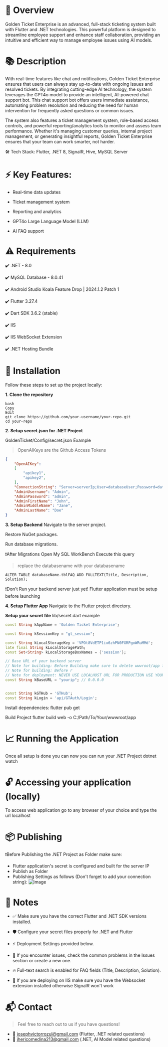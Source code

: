 📄 Overview
===========

Golden Ticket Enterprise is an advanced, full-stack ticketing system built with Flutter and .NET technologies. This powerful platform is designed to streamline employee support and enhance staff collaboration, providing an intuitive and efficient way to manage employee issues using AI models.

📚 Description
===========
With real-time features like chat and notifications, Golden Ticket Enterprise ensures that users can always stay up-to-date with ongoing issues and resolved tickets. By integrating cutting-edge AI technology, the system leverages the GPT4o model to provide an intelligent, AI-powered chat support bot. This chat support bot offers users immediate assistance, automating problem resolution and reducing the need for human intervention for frequently asked questions or common issues.

The system also features a ticket management system, role-based access controls, and powerful reporting/analytics tools to monitor and assess team performance. Whether it's managing customer queries, internal project management, or generating insightful reports, Golden Ticket Enterprise ensures that your team can work smarter, not harder.

🛠 Tech Stack: Flutter, .NET 8, SignalR, Hive, MySQL Server

⚡ Key Features:
===========
- Real-time data updates

- Ticket management system

- Reporting and analytics

- GPT4o Large Language Model (LLM) 

- AI FAQ support

⚠️ Requirements
===========
✔️ .NET - 8.0

✔️ MySQL Database - 8.0.41

✔️ Android Studio Koala Feature Drop | 2024.1.2 Patch 1

✔️ Flutter 3.27.4

✔️ Dart SDK 3.6.2 (stable)

✔️ IIS

✔️ IIS WebSocket Extension

✔️ .NET Hosting Bundle

🚀 Installation
===========
Follow these steps to set up the project locally:

**1. Clone the repository**
```
bash
Copy
Edit
git clone https://github.com/your-username/your-repo.git
cd your-repo
```
**2. Setup secret.json for .NET Project**

GoldenTicket/Config/secret.json Example
> OpenAIKeys are the Github Access Tokens
```json
{
    "OpenAIKey": 
    [
        "apikey1",
        "apikey2",
    ],
    "ConnectionString": "Server=serverIp;User=databaseUser;Password=databasePassword;Database=databaseName;",
    "AdminUsername": "Admin",
    "AdminPassword": "admin",
    "AdminFirstName": "John",
    "AdminMiddleName": "Jane",
    "AdminLastName": "Doe"
}
```

**3. Setup Backend**
Navigate to the server project.

Restore NuGet packages.

Run database migrations.

❗After Migrations Open My SQL WorkBench Execute this query
>  replace the databasename with your databasename

```ALTER TABLE databaseName.tblFAQ ADD FULLTEXT(Title, Description, Solution);```

❗Don't Run your backend server just yet! Flutter application must be setup before launching

**4. Setup Flutter App**
Navigate to the Flutter project directory.

**Setup your secret file**
lib/secret.dart example
```dart
const String kAppName = 'Golden Ticket Enterprise';

const String kSessionKey = "gt_session";

const String kLocalStorageKey = 'VPOt8VdETP1ix6zhPN0FGRPgoWRuMMd';
late final String kLocalStoragePath;
const Set<String> kLocalStorageBoxNames = {'session'};

// Base URL of your backend server
// Note for building: Before Building make sure to delete wwwroot/app folder in your .NET folder, then build project the IP with your server IP
// Note for building: Before r
// Note for deployment: NEVER USE LOCALHOST URL FOR PRODUCTION USE YOUR SERVER IP
const String kBaseURL = "yourip"; // 0.0.0.0


const String kGTHub = 'GTHub';
const String kLogin = 'api/GTAuth/Login';
```

Install dependencies:
flutter pub get

Build Project
flutter build web -o C:/Path/To/Your/wwwroot/app


📈 Running the Application
===========
Once all setup is done you can now you can run your .NET Project
dotnet watch

🔓 Accessing your application (locally)
===========
To access web application go to any browser of your choice and type the url
localhost

📦 Publishing
===========
❗Before Publishing the .NET Project as Folder make sure:
- Flutter application's secret is configured and built for the server IP
- Publish as Folder
- Publishing Settings as follows (Don't forget to add your connection string):
![image](https://github.com/user-attachments/assets/6edad5ca-7837-4514-b00c-f5750f17093f)

📝 Notes
===========
- ✅ Make sure you have the correct Flutter and .NET SDK versions installed.

- 🛡️ Configure your secret files properly for .NET and Flutter

- ⚡ Deployment Settings provided below.

- 🐛 If you encounter issues, check the common problems in the Issues section or create a new one.

- 🔥 Full-text search is enabled for FAQ fields (Title, Description, Solution).

- 💽 If you are deploying on IIS make sure you have the Websocket extension installed otherwise SignalR won't work

📬 Contact
===========
> Feel free to reach out to us if you have questions!
- 📧 josephvictorrozul@gmail.com (Flutter, .NET related questions)
- 📧 jhericomedina213@gmail.com (.NET, AI Model related questions)
